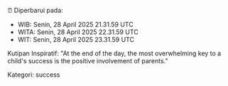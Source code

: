 ⏰ Diperbarui pada:
- WIB: Senin, 28 April 2025 21.31.59 UTC
- WITA: Senin, 28 April 2025 22.31.59 UTC
- WIT: Senin, 28 April 2025 23.31.59 UTC

Kutipan Inspiratif:
"At the end of the day, the most overwhelming key to a child's success is the positive involvement of parents."


Kategori: success

